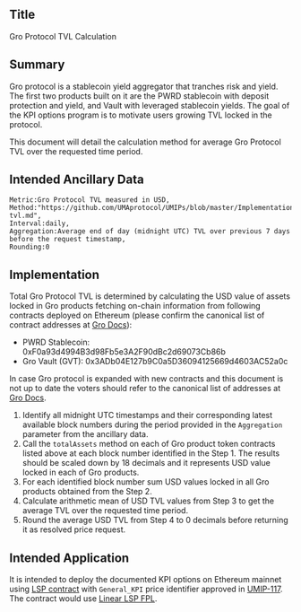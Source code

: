 ## Title

Gro Protocol TVL Calculation

## Summary

Gro protocol is a stablecoin yield aggregator that tranches risk and yield. The first two products built on it are the PWRD stablecoin with deposit protection and yield, and Vault with leveraged stablecoin yields. The goal of the KPI options program is to motivate users growing TVL locked in the protocol.

This document will detail the calculation method for average Gro Protocol TVL over the requested time period.

## Intended Ancillary Data

```
Metric:Gro Protocol TVL measured in USD,
Method:"https://github.com/UMAprotocol/UMIPs/blob/master/Implementations/gro-tvl.md",
Interval:daily,
Aggregation:Average end of day (midnight UTC) TVL over previous 7 days before the request timestamp,
Rounding:0
```

## Implementation

Total Gro Protocol TVL is determined by calculating the USD value of assets locked in Gro products fetching on-chain information from following contracts deployed on Ethereum (please confirm the canonical list of contract addresses at [Gro Docs](https://docs.gro.xyz/gro-docs/developer-apis/contracts)):

* PWRD Stablecoin: 0xF0a93d4994B3d98Fb5e3A2F90dBc2d69073Cb86b
* Gro Vault (GVT): 0x3ADb04E127b9C0a5D36094125669d4603AC52a0c

In case Gro protocol is expanded with new contracts and this document is not up to date the voters should refer to the canonical list of addresses at [Gro Docs](https://docs.gro.xyz/gro-docs/developer-apis/contracts).

1. Identify all midnight UTC timestamps and their corresponding latest available block numbers during the period provided in the `Aggregation` parameter from the ancillary data.
2. Call the `totalAssets` method on each of Gro product token contracts listed above at each block number identified in the Step 1. The results should be scaled down by 18 decimals and it represents USD value locked in each of Gro products.
3. For each identified block number sum USD values locked in all Gro products obtained from the Step 2.
4. Calculate arithmetic mean of USD TVL values from Step 3 to get the average TVL over the requested time period.
5. Round the average USD TVL from Step 4 to 0 decimals before returning it as resolved price request.

## Intended Application

It is intended to deploy the documented KPI options on Ethereum mainnet using [LSP contract](https://github.com/UMAprotocol/protocol/blob/master/packages/core/contracts/financial-templates/long-short-pair/LongShortPair.sol) with `General_KPI` price identifier approved in [UMIP-117](https://github.com/UMAprotocol/UMIPs/blob/master/UMIPs/umip-117.md). The contract would use [Linear LSP FPL](https://github.com/UMAprotocol/protocol/blob/master/packages/core/contracts/financial-templates/common/financial-product-libraries/long-short-pair-libraries/LinearLongShortPairFinancialProductLibrary.sol).
